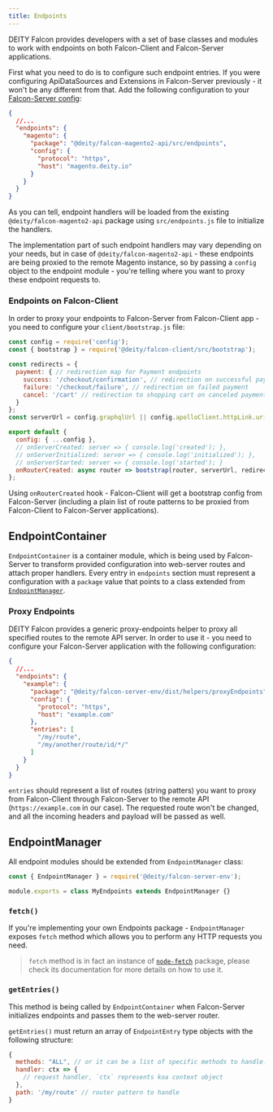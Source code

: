 ```yaml
---
title: Endpoints
---
```


DEITY Falcon provides developers with a set of base classes and modules to work with endpoints on both Falcon-Client
and Falcon-Server applications.

First what you need to do is to configure such endpoint entries. If you were configuring ApiDataSources and
Extensions in Falcon-Server previously - it won't be any different from that. Add the following configuration to
your [Falcon-Server config](miscellaneous/config.md):

```json
{
  //...
  "endpoints": {
    "magento": {
      "package": "@deity/falcon-magento2-api/src/endpoints",
      "config": {
        "protocol": "https",
        "host": "magento.deity.io"
      }
    }
  }
}
```

As you can tell, endpoint handlers will be loaded from the existing `@deity/falcon-magento2-api` package
using `src/endpoints.js` file to initialize the handlers.

The implementation part of such endpoint handlers may vary depending on your needs, but in case of `@deity/falcon-magento2-api` -
these endpoints are being proxied to the remote Magento instance, so by passing a `config` object to the endpoint module -
you're telling where you want to proxy these endpoint requests to.

### Endpoints on Falcon-Client

In order to proxy your endpoints to Falcon-Server from Falcon-Client app - you need to configure your `client/bootstrap.js` file:

```js
const config = require('config');
const { bootstrap } = require('@deity/falcon-client/src/bootstrap');

const redirects = {
  payment: { // redirection map for Payment endpoints
    success: '/checkout/confirmation', // redirection on successful payment
    failure: '/checkout/failure', // redirection on failed payment
    cancel: '/cart' // redirection to shopping cart on canceled payment
  }
};
const serverUrl = config.graphqlUrl || config.apolloClient.httpLink.uri;

export default {
  config: { ...config },
  // onServerCreated: server => { console.log('created'); },
  // onServerInitialized: server => { console.log('initialized'); },
  // onServerStarted: server => { console.log('started'); }
  onRouterCreated: async router => bootstrap(router, serverUrl, redirects)
};
```

Using `onRouterCreated` hook - Falcon-Client will get a bootstrap config from Falcon-Server (including a plain list
of route patterns to be proxied from Falcon-Client to Falcon-Server applications).

## EndpointContainer

`EndpointContainer` is a container module, which is being used by Falcon-Server to transform provided configuration
into web-server routes and attach proper handlers. Every entry in `endpoints` section must represent a configuration
with a `package` value that points to a class extended from [`EndpointManager`](#endpointmanager).

### Proxy Endpoints

DEITY Falcon provides a generic proxy-endpoints helper to proxy all specified routes to the remote API server.
In order to use it - you need to configure your Falcon-Server application with the following configuration:

```json
{
  //...
  "endpoints": {
    "example": {
      "package": "@deity/falcon-server-env/dist/helpers/proxyEndpoints",
      "config": {
        "protocol": "https",
        "host": "example.com"
      },
      "entries": [
        "/my/route",
        "/my/another/route/id/*/"
      ]
    }
  }
}
```

`entries` should represent a list of routes (string patters) you want to proxy from Falcon-Client through Falcon-Server
to the remote API (`https://example.com` in our case). The requested route won't be changed, and all the incoming
headers and payload will be passed as well.

## EndpointManager

All endpoint modules should be extended from `EndpointManager` class:

```js
const { EndpointManager } = require('@deity/falcon-server-env');

module.exports = class MyEndpoints extends EndpointManager {}
```

### `fetch()`

If you're implementing your own Endpoints package - `EndpointManager` exposes `fetch` method which allows you
to perform any HTTP requests you need.

> `fetch` method is in fact an instance of [`node-fetch`](https://www.npmjs.com/package/node-fetch) package,
> please check its documentation for more details on how to use it.

### `getEntries()`

This method is being called by `EndpointContainer` when Falcon-Server initializes endpoints and passes them to
the web-server router.

`getEntries()` must return an array of `EndpointEntry` type objects with the following structure:

```js
{
  methods: "ALL", // or it can be a list of specific methods to handle: ['get', 'post']
  handler: ctx => {
    // request handler, `ctx` represents koa context object
  },
  path: '/my/route' // router pattern to handle
}
```
